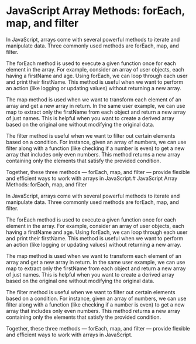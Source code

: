 # JavaScript Array Methods: forEach, map, and filter

In JavaScript, arrays come with several powerful methods to iterate and manipulate data. Three commonly used methods are forEach, map, and filter.

The forEach method is used to execute a given function once for each element in the array. For example, consider an array of user objects, each having a firstName and age. Using forEach, we can loop through each user and print their firstName. This method is useful when we want to perform an action (like logging or updating values) without returning a new array.

The map method is used when we want to transform each element of an array and get a new array in return. In the same user example, we can use map to extract only the firstName from each object and return a new array of just names. This is helpful when you want to create a derived array based on the original one without modifying the original data.

The filter method is useful when we want to filter out certain elements based on a condition. For instance, given an array of numbers, we can use filter along with a function (like checking if a number is even) to get a new array that includes only even numbers. This method returns a new array containing only the elements that satisfy the provided condition.

Together, these three methods — forEach, map, and filter — provide flexible and efficient ways to work with arrays in JavaScript.# JavaScript Array Methods: forEach, map, and filter

In JavaScript, arrays come with several powerful methods to iterate and manipulate data. Three commonly used methods are forEach, map, and filter.

The forEach method is used to execute a given function once for each element in the array. For example, consider an array of user objects, each having a firstName and age. Using forEach, we can loop through each user and print their firstName. This method is useful when we want to perform an action (like logging or updating values) without returning a new array.

The map method is used when we want to transform each element of an array and get a new array in return. In the same user example, we can use map to extract only the firstName from each object and return a new array of just names. This is helpful when you want to create a derived array based on the original one without modifying the original data.

The filter method is useful when we want to filter out certain elements based on a condition. For instance, given an array of numbers, we can use filter along with a function (like checking if a number is even) to get a new array that includes only even numbers. This method returns a new array containing only the elements that satisfy the provided condition.

Together, these three methods — forEach, map, and filter — provide flexible and efficient ways to work with arrays in JavaScript.